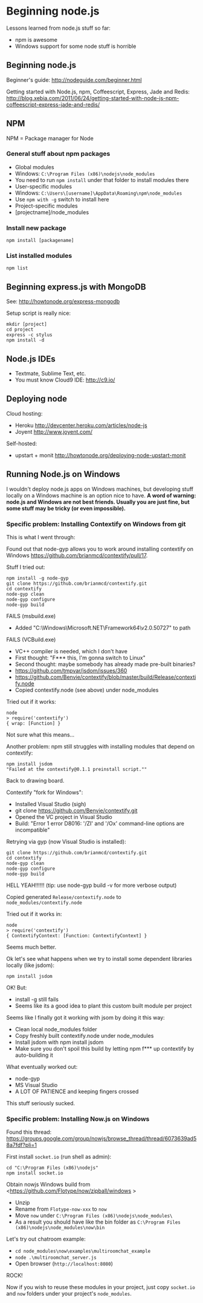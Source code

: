 # Beginning node.js

Lessons learned from node.js stuff so far:

- npm is awesome
- Windows support for some node stuff is horrible

## Beginning node.js

Beginner's guide: <http://nodeguide.com/beginner.html>

Getting started with Node.js, npm, Coffeescript, Express, Jade and Redis:
<http://blog.xebia.com/2011/06/24/getting-started-with-node-js-npm-coffeescript-express-jade-and-redis/>

## NPM

NPM = Package manager for Node

### General stuff about npm packages

- Global modules
 - Windows: `C:\Program Files (x86)\nodejs\node_modules`
 - You need to run `npm install` under that folder to install modules there
- User-specific modules
 - Windows: `C:\Users\[username]\AppData\Roaming\npm\node_modules`
 - Use `npm with -g` switch to install here
- Project-specific modules
 - [projectname]/node_modules

### Install new package

    npm install [packagename]

### List installed modules

    npm list

## Beginning express.js with MongoDB

See: <http://howtonode.org/express-mongodb>

Setup script is really nice:

    mkdir [project]
    cd project
    express -c stylus
    npm install -d

## Node.js IDEs

- Textmate, Sublime Text, etc.
- You must know Cloud9 IDE: <http://c9.io/>

## Deploying node

Cloud hosting:

- Heroku <http://devcenter.heroku.com/articles/node-js>
- Joyent <http://www.joyent.com/>

Self-hosted:

- upstart + monit
   <http://howtonode.org/deploying-node-upstart-monit>

## Running Node.js on Windows

I wouldn't deploy node.js apps on Windows machines, but developing stuff locally on a Windows machine is an option nice to have. **A word of warning: node.js and Windows are not best friends. Usually you are just fine, but some stuff may be tricky (or even impossible).**

### Specific problem: Installing Contextify on Windows from git

This is what I went through:

Found out that node-gyp allows you to work around installing contextify on Windows <https://github.com/brianmcd/contextify/pull/17>.

Stuff I tried out:

    npm install -g node-gyp
    git clone https://github.com/brianmcd/contextify.git
    cd contextify
    node-gyp clean
    node-gyp configure
    node-gyp build

FAILS (msbuild.exe)

- Added "C:\Windows\Microsoft.NET\Framework64\v2.0.50727" to path

FAILS (VCBuild.exe)

- VC++ compiler is needed, which I don't have
- First thought: "F*** this, I'm gonna switch to Linux"
- Second thought: maybe somebody has already made pre-built binaries?
 - <https://github.com/tmpvar/jsdom/issues/360>
 - <https://github.com/Benvie/contextify/blob/master/build/Release/contextify.node>
- Copied contextify.node (see above) under node_modules

Tried out if it works:

    node
    > require('contextify')
    { wrap: [Function] }

Not sure what this means...

Another problem: npm still struggles with installing modules that depend on contextify:

    npm install jsdom
    "Failed at the contextify@0.1.1 preinstall script.""

Back to drawing board.

Contextify "fork for Windows":

- Installed Visual Studio (sigh)
- git clone https://github.com/Benvie/contextify.git
- Opened the VC project in Visual Studio
 - Build: "Error	1	error D8016: '/ZI' and '/Ox' command-line options are incompatible"

Retrying via gyp (now Visual Studio is installed):

    git clone https://github.com/brianmcd/contextify.git
    cd contextify
    node-gyp clean
    node-gyp configure
    node-gyp build 

HELL YEAH!!!!!! (tip: use node-gyp build -v for more verbose output)

Copied generated `Release/contextify.node` to `node_modules/contextify.node`

Tried out if it works in:

    node
    > require('contextify')
    { ContextifyContext: [Function: ContextifyContext] }

Seems much better.

Ok let's see what happens when we try to install some dependent libraries locally (like jsdom):

    npm install jsdom

OK! But:

- install -g still fails
- Seems like its a good idea to plant this custom built module per project

Seems like I finally got it working with jsom by doing it this way:
 - Clean local node_modules folder
 - Copy freshly built contextify.node  under node_modules
 - Install jsdom with npm install jsdom
 - Make sure you don't spoil this build by letting npm f*** up contextify by auto-building it

What eventually worked out:

 - node-gyp
 - MS Visual Studio
 - A LOT OF PATIENCE and keeping fingers crossed

This stuff seriously sucked.

### Specific problem: Installing Now.js on Windows

Found this thread: <https://groups.google.com/group/nowjs/browse_thread/thread/6073639ad58a7fdf?pli=1>

First install `socket.io` (run shell as admin):

    cd "C:\Program Files (x86)\nodejs"
    npm install socket.io

Obtain nowjs Windows build from <https://github.com/Flotype/now/zipball/windows >    

- Unzip
- Rename from `Flotype-now-xxx` to `now`
- Move `now` under `C:\Program Files (x86)\nodejs\node_modules\`
- As a result you should have like the bin folder as `C:\Program Files (x86)\nodejs\node_modules\now\bin`

Let's try out chatroom example:

- `cd node_modules\now\examples\multiroomchat_example`
- `node .\multiroomchat_server.js`
- Open browser (`http://localhost:8080`)

ROCK!

Now if you wish to reuse these modules in your project, just copy `socket.io` and `now` folders under your project's `node_modules`.




